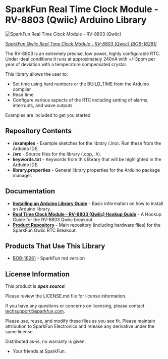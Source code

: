 SparkFun Real Time Clock Module - RV-8803 (Qwiic) Arduino Library
========================================

![SparkFun Real Time Clock Module - RV-8803 (Qwiic)](https://cdn.sparkfun.com/assets/parts/1/4/9/6/8/16281-SparkFun_Real_Time_Clock_Module_-_RV-8803__Qwiic_-01.jpg)

[*SparkFun Qwiic Real Time Clock Module - RV-8803 (Qwiic) (BOB-16281)*](https://www.sparkfun.com/products/16281)

The RV-8803 is an extremely precise, low power, highly configurable RTC. Under ideal conditions it runs at approximately 240nA with +/-3ppm per year of deviation with a temperature compensated crystal.

This library allows the user to:

* Set time using hard numbers or the BUILD_TIME from the Arduino compiler
* Read time
* Configure various aspects of the RTC including setting of alarms, interrupts, and wave outputs

Examples are included to get you started

Repository Contents
-------------------

* **/examples** - Example sketches for the library (.ino). Run these from the Arduino IDE. 
* **/src** - Source files for the library (.cpp, .h).
* **keywords.txt** - Keywords from this library that will be highlighted in the Arduino IDE. 
* **library.properties** - General library properties for the Arduino package manager. 

Documentation
--------------
* **[Installing an Arduino Library Guide](https://learn.sparkfun.com/tutorials/installing-an-arduino-library)** - Basic information on how to install an Arduino library.
* **[Real Time Clock Module - RV-8803 (Qwiic) Hookup Guide](https://learn.sparkfun.com/tutorials/real-time-clock-module---rv-8803-qwiic-hookup-guide)** - A Hookup Guide for the RV-8803 Qwiic breakout.
* **[Product Repository](https://github.com/sparkfun/Qwiic_Real_Time_Clock_RV-8803)** - Main repository (including hardware files) for the SparkFun Qwiic RTC Breakout.

Products That Use This Library 
---------------------------------
* [BOB-16281](https://www.sparkfun.com/products/16281) - SparkFun red version

License Information
-------------------

This product is _**open source**_! 

Please review the LICENSE.md file for license information. 

If you have any questions or concerns on licensing, please contact techsupport@sparkfun.com.

Please use, reuse, and modify these files as you see fit. Please maintain attribution to SparkFun Electronics and release any derivative under the same license.

Distributed as-is; no warranty is given.

- Your friends at SparkFun.
